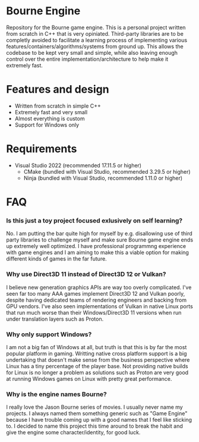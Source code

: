 Bourne Engine
=============
Repository for the Bourne game engine. This is a personal project written from scratch in C++ that is very opiniated. Third-party libraries are to be completly avoided to facilitate a learning process of implementing various features/containers/algorithms/systems from ground up. This allows the codebase to be kept very small and simple, while also leaving enough control over the entire implementation/architecture to help make it extremely fast.

# Features and design
- Written from scratch in simple C++
- Extremely fast and very small
- Almost everything is custom
- Support for Windows only

# Requirements
- Visual Studio 2022 (recommended 17.11.5 or higher)
  - CMake (bundled with Visual Studio, recommended 3.29.5 or higher)
  - Ninja (bundled with Visual Studio, recommended 1.11.0 or higher)

# FAQ
### Is this just a toy project focused exlusively on self learning?
No. I am putting the bar quite high for myself by e.g. disallowing use of third party libraries to challenge myself and make sure Bourne game engine ends up extremely well optimized. I have professional programmng experience with game engines and I am aiming to make this a viable option for making different kinds of games in the far future.

### Why use Direct3D 11 instead of Direct3D 12 or Vulkan?
I believe new generation graphics APIs are way too overly complicated. I've seen far too many AAA games implement Direct3D 12 and Vulkan poorly, despite having dedicated teams of rendering engineers and backing from GPU vendors. I've also seen implementations of Vulkan in native Linux ports that run much worse than their Windows/Direct3D 11 versions when run under translation layers such as Proton.

### Why only support Windows?
I am not a big fan of Windows at all, but truth is that this is by far the most popular platform in gaming. Writting native cross platform support is a big undertaking that doesn't make sense from the business perspective where Linux has a tiny percentage of the player base. Not providing native builds for Linux is no longer a problem as solutions such as Proton are very good at running Windows games on Linux with pretty great performance.

### Why is the engine names Bourne?
I really love the Jason Bourne series of movies. I usually never name my projects. I always named them something generic such as "Game Engine" because I have trouble coming up with a good names that I feel like sticking to. I decided to name this project this time around to break the habit and give the engine some character/identity, for good luck.
